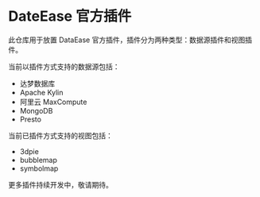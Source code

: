 # DateEase 官方插件

此仓库用于放置 DataEase 官方插件，插件分为两种类型：数据源插件和视图插件。

当前以插件方式支持的数据源包括：

 - 达梦数据库
 - Apache Kylin
 - 阿里云 MaxCompute
 - MongoDB
 - Presto
 
当前已插件方式支持的视图包括：

 - 3dpie
 - bubblemap
 - symbolmap

更多插件持续开发中，敬请期待。
